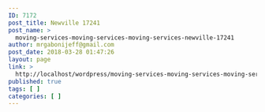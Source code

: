 ```yaml
---
ID: 7172
post_title: Newville 17241
post_name: >
  moving-services-moving-services-moving-services-newville-17241
author: mrgabonijeff@gmail.com
post_date: 2018-03-28 01:47:26
layout: page
link: >
  http://localhost/wordpress/moving-services-moving-services-moving-services-newville-17241/
published: true
tags: [ ]
categories: [ ]
---
```

